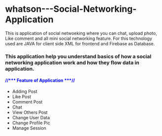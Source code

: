 # whatson---Social-Networking-Application
This is application of social netwoeking where you can chat, upload photo, Like comment and all mini social networking feature. For this technology used are JAVA for client side XML for frontend and Firebase as Database.

<h3>This application help you understand basics of how a social networking application work and how they flow data in application.</h3>

<strong><h4 style="color:blue;">//*** Feature of Application ***//</h4></strong>
<ul>
  <li>Adding Post</li>
<li>Like Post</li>
  <li>Comment Post</li>
  <li>Chat</li>
  <li>View Others Post</li>
  <li>Change User Data</li>
  <li>Change Profile Pic</li>
  <li>Manage Session</li>
</ul>
